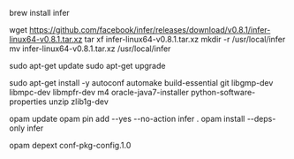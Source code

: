 brew install infer

wget https://github.com/facebook/infer/releases/download/v0.8.1/infer-linux64-v0.8.1.tar.xz
tar xf infer-linux64-v0.8.1.tar.xz
mkdir -r /usr/local/infer
mv infer-linux64-v0.8.1.tar.xz /usr/local/infer

sudo apt-get update
sudo apt-get upgrade

sudo apt-get install -y autoconf automake build-essential git libgmp-dev libmpc-dev libmpfr-dev m4 oracle-java7-installer python-software-properties unzip zlib1g-dev




opam update
opam pin add --yes --no-action infer .
opam install --deps-only infer


opam depext conf-pkg-config.1.0